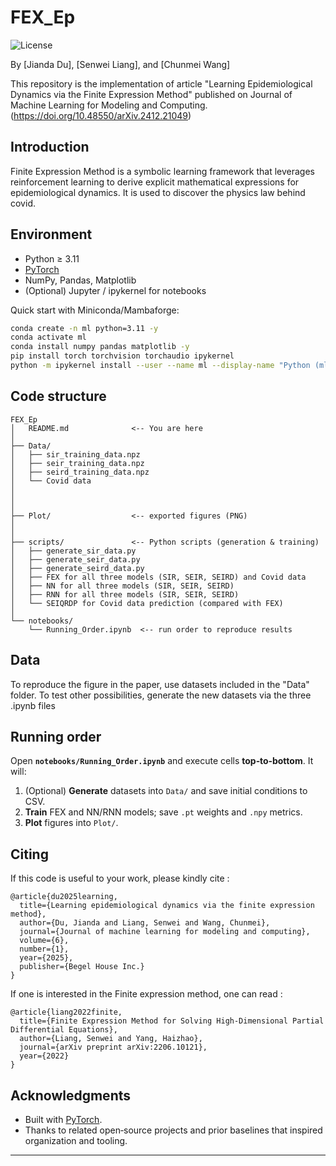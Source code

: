 # FEX_Ep

![License](https://github.com/Daviddjddu/FEX_Ep/blob/main/LICENSE)

By [Jianda Du], [Senwei Liang], and [Chunmei Wang]

This repository is the implementation of article "Learning Epidemiological Dynamics via the Finite Expression Method" published on Journal of Machine Learning for Modeling and Computing. (https://doi.org/10.48550/arXiv.2412.21049)

## Introduction

 Finite Expression Method is a symbolic learning framework that leverages reinforcement learning to derive explicit mathematical expressions for epidemiological dynamics. It is used to discover the physics law behind covid.

## Environment

* Python ≥ 3.11
* [PyTorch](https://pytorch.org/)
* NumPy, Pandas, Matplotlib
* (Optional) Jupyter / ipykernel for notebooks

Quick start with Miniconda/Mambaforge:

```bash
conda create -n ml python=3.11 -y
conda activate ml
conda install numpy pandas matplotlib -y
pip install torch torchvision torchaudio ipykernel
python -m ipykernel install --user --name ml --display-name "Python (ml)"
```

## Code structure

```
FEX_Ep
│   README.md              <-- You are here
│
├── Data/                  
│   ├── sir_training_data.npz
│   ├── seir_training_data.npz
│   ├── seird_training_data.npz
│   └── Covid data
│   
│
│
├── Plot/                  <-- exported figures (PNG)
│
│
├── scripts/               <-- Python scripts (generation & training)
│   ├── generate_sir_data.py
│   ├── generate_seir_data.py
│   ├── generate_seird_data.py
│   ├── FEX for all three models (SIR, SEIR, SEIRD) and Covid data
│   ├── NN for all three models (SIR, SEIR, SEIRD)
│   ├── RNN for all three models (SIR, SEIR, SEIRD)
│   └── SEIQRDP for Covid data prediction (compared with FEX)
│
└── notebooks/
    └── Running_Order.ipynb  <-- run order to reproduce results
```

## Data

To reproduce the figure in the paper, use datasets included in the "Data" folder.
To test other possibilities, generate the new datasets via the three .ipynb files

## Running order

Open **`notebooks/Running_Order.ipynb`** and execute cells **top‑to‑bottom**. It will:

1. (Optional) **Generate** datasets into `Data/` and save initial conditions to CSV.
2. **Train** FEX and NN/RNN models; save `.pt` weights and `.npy` metrics.
3. **Plot** figures into `Plot/`.

## Citing

If this code is useful to your work, please kindly cite :

```
@article{du2025learning,
  title={Learning epidemiological dynamics via the finite expression method},
  author={Du, Jianda and Liang, Senwei and Wang, Chunmei},
  journal={Journal of machine learning for modeling and computing},
  volume={6},
  number={1},
  year={2025},
  publisher={Begel House Inc.}
}
```

If one is interested in the Finite expression method, one can read :

```
@article{liang2022finite,
  title={Finite Expression Method for Solving High-Dimensional Partial Differential Equations},
  author={Liang, Senwei and Yang, Haizhao},
  journal={arXiv preprint arXiv:2206.10121},
  year={2022}
}
```

## Acknowledgments

* Built with [PyTorch](https://pytorch.org/).
* Thanks to related open‑source projects and prior baselines that inspired organization and tooling.

---
